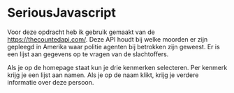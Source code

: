 # SeriousJavascript

Voor deze opdracht heb ik gebruik gemaakt van de https://thecountedapi.com/. Deze API houdt bij welke moorden er 
zijn gepleegd in Amerika waar politie agenten bij betrokken zijn geweest. Er is een lijst aan gegevens op te vragen
van de slachtoffers.

Als je op de homepage staat kun je drie kenmerken selecteren. Per kenmerk krijg je een lijst aan namen. Als je op 
de naam klikt, krijg je verdere informatie over deze persoon.
